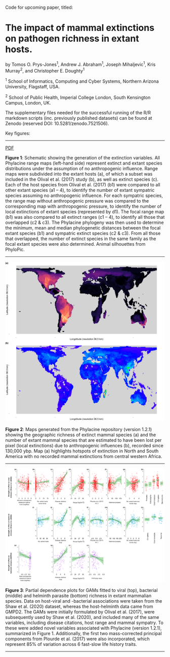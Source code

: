 Code for upcoming paper, titled:

# The impact of mammal extinctions on pathogen richness in extant hosts.

by Tomos O. Prys-Jones<sup>1</sup>, Andrew J. Abraham<sup>1</sup>, Joseph Mihaljevic<sup>1</sup>, Kris Murray<sup>2</sup>, and Christopher E. Doughty<sup>1</sup> 

<sup>1</sup> School of Informatics, Computing and Cyber Systems, Northern Arizona University, Flagstaff, USA.

<sup>2</sup> School of Public Health, Imperial College London, South Kensington Campus, London, UK.

The supplementary files needed for the successful running of the R/R markdown scripts (inc. previously published datasets) can be found at Zenodo (reserved DOI: 10.5281/zenodo.7521506).

Key figures:

----

[PDF](https://github.com/Tomos/ExtinctHosts_PathogenRichness/blob/master/Figures/figure_process12.pdf)

**Figure 1**: Schematic showing the generation of the extinction variables. All Phylacine range maps (left-hand side) represent extinct and extant species distributions under the assumption of no anthropogenic influence. Range maps were subdivided into the extant hosts (a), of which a subset was included in the Olival et al. (2017) study (b), as well as extinct species (c). Each of the host species from Olival et al. (2017) (b1) were compared to all other extant species (a1 – 4), to identify the number of extant sympatric species assuming no anthropogenic influence. For each sympatric species, the range map without anthropogenic pressure was compared to the corresponding map with anthropogenic pressure, to identify the number of local extinctions of extant species (represented by d1). The focal range map (b1) was also compared to all extinct ranges (c1 – 4), to identify all those that overlapped (c2 & c3). The Phylacine phylogeny was then used to determine the minimum, mean and median phylogenetic distances between the focal extant species (b1) and sympatric extinct species (c2 & c3). From all those that overlapped, the number of extinct species in the same family as the focal extant species were also determined. Animal silhouettes from PhyloPic.

---

![alt text](https://github.com/Tomos/ExtinctHosts_PathogenRichness/blob/master/Figures/global_local_extinction.png)

**Figure 2**: Maps generated from the Phylacine repository (version 1.2.1) showing the geographic richness of extinct mammal species (a) and the number of extant mammal species that are estimated to have been lost per pixel (local extinctions) due to anthropogenic influences (b), recorded since 130,000 ybp. Map (a) highlights hotspots of extinction in North and South America with no recorded mammal extinctions from central western Africa.

---

![alt text](https://github.com/Tomos/ExtinctHosts_PathogenRichness/blob/master/Figures/ShawGMPD2_GAMs-total-richness-bact-virus-helminth.png)

**Figure 3**: Partial dependence plots for GAMs fitted to viral (top), bacterial (middle) and helminth parasite (bottom) richness in extant mammalian species. Data on host-viral and -bacterial associations were taken from the Shaw et al. (2020) dataset, whereas the host-helminth data came from GMPD2. The GAMs were initially formulated by Olival et al. (2017), were subsequently used by Shaw et al. (2020), and included many of the same variables, including disease citations, host range and mammal sympatry. To these were added novel variables associated with Phylacine (version 1.2.1), summarized in Figure 1. Additionally, the first two mass-corrected principal components from Plourde et al. (2017) were also incorporated, which represent 85% of variation across 6 fast-slow life history traits.

---

